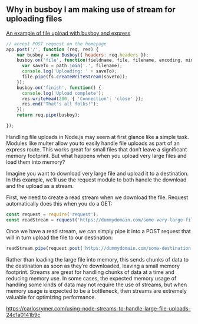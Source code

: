 ## Why in busboy I am making use of stream for uploading files

[An example of file upload with busboy and express](https://gist.github.com/shobhitg/5b367f01b6daf46a0287)

```js
// accept POST request on the homepage
app.post('/', function (req, res) {
    var busboy = new Busboy({ headers: req.headers });
    busboy.on('file', function(fieldname, file, filename, encoding, mimetype) {
      var saveTo = path.join('.', filename);
      console.log('Uploading: ' + saveTo);
      file.pipe(fs.createWriteStream(saveTo));
    });
    busboy.on('finish', function() {
      console.log('Upload complete');
      res.writeHead(200, { 'Connection': 'close' });
      res.end("That's all folks!");
    });
    return req.pipe(busboy);

});
```
Handling file uploads in Node.js may seem at first glance like a simple task. Modules like multer allow you to easily handle file uploads as part of an express route. This works great for small files that don’t leave a significant memory footprint. But what happens when you upload very large files and load them into memory?

Imagine you want to download very large file and upload it to a destination. In this example, we’ll use the request module to both handle the download and the upload as a stream.

First, we need to create a read stream when we download the file. Request automatically does this when you do a GET:


```js
const request = require('request');
const readStream = request('https://dummydomain.com/some-very-large-file');
```

Once we have a read stream, we can simply pipe it into a POST request that will in turn upload the file to our destination:

```js
readStream.pipe(request.post('https://dummydomain.com/some-destination'));

```

Rather than loading the large file into memory, this sends chunks of data to the destination as soon as they’re downloaded, leaving a small memory footprint. Streams are great for handling chunks of data at a time and reducing memory use. In some cases, the expected memory usage of handling some kinds of data may not require the use of streams, but when memory usage is expected to be a bottleneck, then streams are extremely valuable for optimizing performance.



https://carlosrymer.com/using-node-streams-to-handle-large-file-uploads-24c1a0141b9c